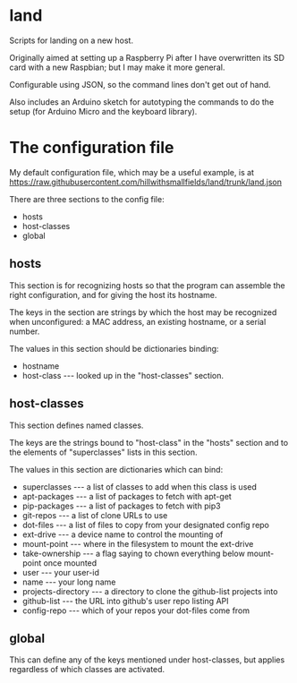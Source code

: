# land
Scripts for landing on a new host.

Originally aimed at setting up a Raspberry Pi after I have overwritten its SD card with a new Raspbian; but I may make it more general.

Configurable using JSON, so the command lines don't get out of hand.

Also includes an Arduino sketch for autotyping the commands to do the setup (for Arduino Micro and the keyboard library).

The configuration file
======================

My default configuration file, which may be a useful example, is at
https://raw.githubusercontent.com/hillwithsmallfields/land/trunk/land.json

There are three sections to the config file:

  - hosts
  - host-classes
  - global
  
hosts
-----

This section is for recognizing hosts so that the program can assemble
the right configuration, and for giving the host its hostname.

The keys in the section are strings by which the host may be
recognized when unconfigured: a MAC address, an existing hostname, or
a serial number.

The values in this section should be dictionaries binding:

  - hostname
  - host-class --- looked up in the "host-classes" section.

host-classes
------------

This section defines named classes.

The keys are the strings bound to "host-class" in the "hosts" section
and to the elements of "superclasses" lists in this section.

The values in this section are dictionaries which can bind:

  - superclasses --- a list of classes to add when this class is used
  - apt-packages --- a list of packages to fetch with apt-get
  - pip-packages --- a list of packages to fetch with pip3
  - git-repos --- a list of clone URLs to use
  - dot-files --- a list of files to copy from your designated config repo
  - ext-drive --- a device name to control the mounting of
  - mount-point --- where in the filesystem to mount the ext-drive
  - take-ownership --- a flag saying to chown everything below mount-point once mounted
  - user --- your user-id
  - name --- your long name
  - projects-directory --- a directory to clone the github-list projects into
  - github-list --- the URL into github's user repo listing API
  - config-repo --- which of your repos your dot-files come from

global
------

This can define any of the keys mentioned under host-classes, but
applies regardless of which classes are activated.
